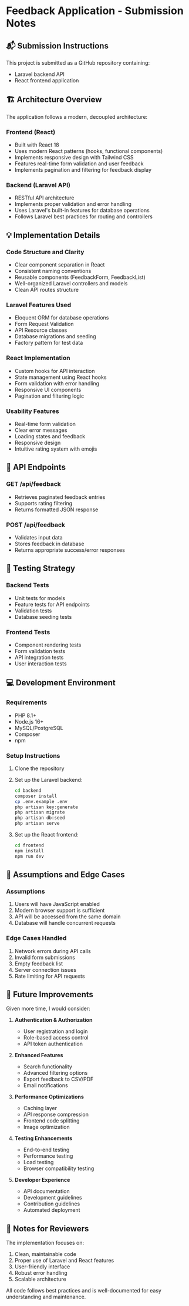 # Feedback Application - Submission Notes

## 📬 Submission Instructions

This project is submitted as a GitHub repository containing:
- Laravel backend API
- React frontend application

## 🏗️ Architecture Overview

The application follows a modern, decoupled architecture:

### Frontend (React)
- Built with React 18
- Uses modern React patterns (hooks, functional components)
- Implements responsive design with Tailwind CSS
- Features real-time form validation and user feedback
- Implements pagination and filtering for feedback display

### Backend (Laravel API)
- RESTful API architecture
- Implements proper validation and error handling
- Uses Laravel's built-in features for database operations
- Follows Laravel best practices for routing and controllers

## 💡 Implementation Details

### Code Structure and Clarity
- Clear component separation in React
- Consistent naming conventions
- Reusable components (FeedbackForm, FeedbackList)
- Well-organized Laravel controllers and models
- Clean API routes structure

### Laravel Features Used
- Eloquent ORM for database operations
- Form Request Validation
- API Resource classes
- Database migrations and seeding
- Factory pattern for test data

### React Implementation
- Custom hooks for API interaction
- State management using React hooks
- Form validation with error handling
- Responsive UI components
- Pagination and filtering logic

### Usability Features
- Real-time form validation
- Clear error messages
- Loading states and feedback
- Responsive design
- Intuitive rating system with emojis

## 🔄 API Endpoints

### GET /api/feedback
- Retrieves paginated feedback entries
- Supports rating filtering
- Returns formatted JSON response

### POST /api/feedback
- Validates input data
- Stores feedback in database
- Returns appropriate success/error responses

## 🧪 Testing Strategy

### Backend Tests
- Unit tests for models
- Feature tests for API endpoints
- Validation tests
- Database seeding tests

### Frontend Tests
- Component rendering tests
- Form validation tests
- API integration tests
- User interaction tests

## 💻 Development Environment

### Requirements
- PHP 8.1+
- Node.js 16+
- MySQL/PostgreSQL
- Composer
- npm

### Setup Instructions
1. Clone the repository
2. Set up the Laravel backend:
   ```bash
   cd backend
   composer install
   cp .env.example .env
   php artisan key:generate
   php artisan migrate
   php artisan db:seed
   php artisan serve
   ```

3. Set up the React frontend:
   ```bash
   cd frontend
   npm install
   npm run dev
   ```

## 🤔 Assumptions and Edge Cases

### Assumptions
1. Users will have JavaScript enabled
2. Modern browser support is sufficient
3. API will be accessed from the same domain
4. Database will handle concurrent requests

### Edge Cases Handled
1. Network errors during API calls
2. Invalid form submissions
3. Empty feedback list
4. Server connection issues
5. Rate limiting for API requests

## 🔮 Future Improvements

Given more time, I would consider:

1. **Authentication & Authorization**
   - User registration and login
   - Role-based access control
   - API token authentication

2. **Enhanced Features**
   - Search functionality
   - Advanced filtering options
   - Export feedback to CSV/PDF
   - Email notifications

3. **Performance Optimizations**
   - Caching layer
   - API response compression
   - Frontend code splitting
   - Image optimization

4. **Testing Enhancements**
   - End-to-end testing
   - Performance testing
   - Load testing
   - Browser compatibility testing

5. **Developer Experience**
   - API documentation
   - Development guidelines
   - Contribution guidelines
   - Automated deployment

## 📝 Notes for Reviewers

The implementation focuses on:
1. Clean, maintainable code
2. Proper use of Laravel and React features
3. User-friendly interface
4. Robust error handling
5. Scalable architecture

All code follows best practices and is well-documented for easy understanding and maintenance.